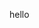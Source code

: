<!-- GENERATED DOCUMENT DO NOT EDIT! -->
<!-- prettier-ignore-start -->
<!-- markdownlint-disable -->

<!-- Compiled with doculisp https://www.npmjs.com/package/doculisp -->

hello

<!-- markdownlint-restore -->
<!-- prettier-ignore-end -->
<!-- GENERATED DOCUMENT DO NOT EDIT! -->
